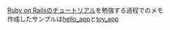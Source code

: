 [Ruby on Railsのチュートリアル](https://railstutorial.jp/chapters/beginning?version=5.0)を勉強する過程でのメモ  
作成したサンプルは[hello_app](https://github.com/softoika-samples/hello-app)と[toy_app](https://github.com/softoika-samples/toy-app)
